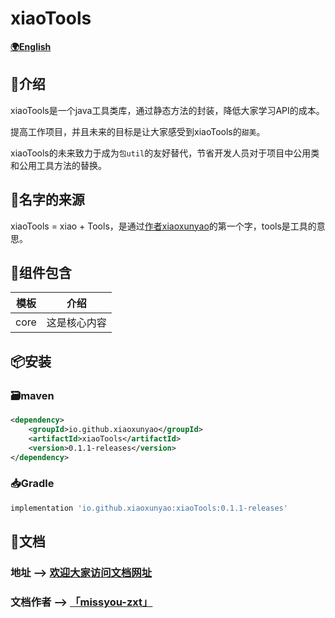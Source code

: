 # xiaoTools
**[🌍English](https://github.com/xiaoxunyao/java-utils-library/blob/master/README-EN.md)**
## 🔖介绍

xiaoTools是一个java工具类库，通过静态方法的封装，降低大家学习API的成本。

提高工作项目，并且未来的目标是让大家感受到xiaoTools的`甜美`。

xiaoTools的未来致力于成为`包util`的友好替代，节省开发人员对于项目中公用类和公用工具方法的替换。

## 👀名字的来源

xiaoTools = xiao + Tools，是通过[作者xiaoxunyao](https://github.com/xiaoxunyao)的第一个字，tools是工具的意思。

## 🧰组件包含

| 模板 |       介绍       |
| :------: | :----------------------: |
|   core   | 这是核心内容 |

## 📦安装

### 🗃️maven

```xml
<dependency>
    <groupId>io.github.xiaoxunyao</groupId>
    <artifactId>xiaoTools</artifactId>
    <version>0.1.1-releases</version>
</dependency>
```

### 📥Gradle

```gradle
implementation 'io.github.xiaoxunyao:xiaoTools:0.1.1-releases'
```

## 📖文档

### 地址 --> [欢迎大家访问文档网址](https://xiao-organization.github.io/xiaoTools-doc/)
### 文档作者 --> [「missyou-zxt」](https://github.com/missyou-zxt)


